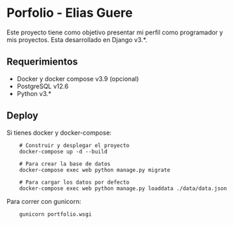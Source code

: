 # Porfolio - Elias Guere

Este proyecto tiene como objetivo presentar mi perfil como programador y mis proyectos. Esta desarrollado en Django v3.*.

## Requerimientos
- Docker y docker compose v3.9 (opcional)
- PostgreSQL v12.6
- Python v3.*

## Deploy

Si tienes docker y docker-compose:
```
    # Construir y desplegar el proyecto
    docker-compose up -d --build

    # Para crear la base de datos
    docker-compose exec web python manage.py migrate

    # Para cargar los datos por defecto
    docker-compose exec web python manage.py loaddata ./data/data.json
```

Para correr con gunicorn:

```
    gunicorn portfolio.wsgi 
```
